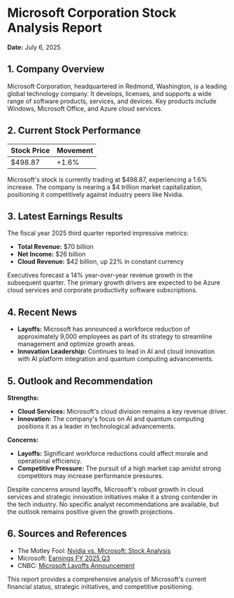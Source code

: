 # Microsoft Corporation Stock Analysis Report

**Date:** July 6, 2025

## 1. Company Overview

Microsoft Corporation, headquartered in Redmond, Washington, is a leading global technology company. It develops, licenses, and supports a wide range of software products, services, and devices. Key products include Windows, Microsoft Office, and Azure cloud services.

## 2. Current Stock Performance

| **Stock Price** | **Movement** |
|-----------------|--------------|
| $498.87         | +1.6%        |

Microsoft's stock is currently trading at $498.87, experiencing a 1.6% increase. The company is nearing a $4 trillion market capitalization, positioning it competitively against industry peers like Nvidia.

## 3. Latest Earnings Results

The fiscal year 2025 third quarter reported impressive metrics:
- **Total Revenue:** $70 billion
- **Net Income:** $26 billion
- **Cloud Revenue:** $42 billion, up 22% in constant currency

Executives forecast a 14% year-over-year revenue growth in the subsequent quarter. The primary growth drivers are expected to be Azure cloud services and corporate productivity software subscriptions.

## 4. Recent News

- **Layoffs:** Microsoft has announced a workforce reduction of approximately 9,000 employees as part of its strategy to streamline management and optimize growth areas.
- **Innovation Leadership:** Continues to lead in AI and cloud innovation with AI platform integration and quantum computing advancements.

## 5. Outlook and Recommendation

**Strengths:**
- **Cloud Services:** Microsoft's cloud division remains a key revenue driver.
- **Innovation:** The company's focus on AI and quantum computing positions it as a leader in technological advancements.

**Concerns:**
- **Layoffs:** Significant workforce reductions could affect morale and operational efficiency.
- **Competitive Pressure:** The pursuit of a high market cap amidst strong competitors may increase performance pressures.

Despite concerns around layoffs, Microsoft's robust growth in cloud services and strategic innovation initiatives make it a strong contender in the tech industry. No specific analyst recommendations are available, but the outlook remains positive given the growth projections.

## 6. Sources and References

- The Motley Fool: [Nvidia vs. Microsoft: Stock Analysis](https://www.fool.com/investing/2025/07/06/nvidia-vs-microsoft-stock-4-trillion-market-cap/)
- Microsoft: [Earnings FY 2025 Q3](https://www.microsoft.com/en-us/investor/events/fy-2025/earnings-fy-2025-q3)
- CNBC: [Microsoft Layoffs Announcement](https://www.cnbc.com/2025/07/02/microsoft-laying-off-about-9000-employees-in-latest-round-of-cuts.html)

This report provides a comprehensive analysis of Microsoft's current financial status, strategic initiatives, and competitive positioning.